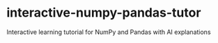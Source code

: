 # interactive-numpy-pandas-tutor
Interactive learning tutorial for NumPy and Pandas with AI explanations
